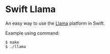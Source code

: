 # Swift Llama

An easy way to use the [Llama](https://llama.developer.meta.com) platform in Swift.

Example using command:

    $ make
    $ ./llama
